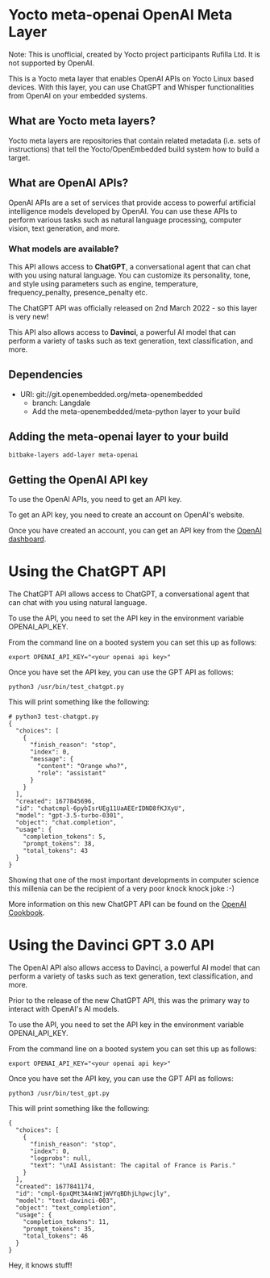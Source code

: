 # Yocto meta-openai OpenAI Meta Layer

Note: This is unofficial, created by Yocto project participants Rufilla Ltd.  It is not supported by OpenAI.

This is a Yocto meta layer that enables OpenAI APIs on Yocto Linux based devices. 
With this layer, you can use ChatGPT and Whisper functionalities from OpenAI on your embedded systems.

## What are Yocto meta layers?

Yocto meta layers are repositories that contain related metadata (i.e. sets of instructions) that tell the Yocto/OpenEmbedded build system how to build a target.

## What are OpenAI APIs?

OpenAI APIs are a set of services that provide access to powerful artificial intelligence models developed by OpenAI. 
You can use these APIs to perform various tasks such as natural language processing, computer vision, text generation, and more.

### What models are available?

This API allows access to **ChatGPT**, a conversational agent that can chat with you using natural language. 
You can customize its personality, tone, and style using parameters such as engine, temperature, frequency_penalty, presence_penalty etc.

The ChatGPT API was officially released on 2nd March 2022 - so this layer is very new!

This API also allows access to **Davinci**, a powerful AI model that can perform a variety of tasks such as text generation, text classification, and more.

## Dependencies

* URI: git://git.openembedded.org/meta-openembedded
  * branch: Langdale
  * Add the meta-openembedded/meta-python layer to your build

## Adding the meta-openai layer to your build

```
bitbake-layers add-layer meta-openai
```

## Getting the OpenAI API key

To use the OpenAI APIs, you need to get an API key.

To get an API key, you need to create an account on OpenAI's website.

Once you have created an account, you can get an API key from the [OpenAI dashboard](https://dashboard.openai.com/).


# Using the ChatGPT API

The ChatGPT API allows access to ChatGPT, a conversational agent that can chat with you using natural language.

To use the API, you need to set the API key in the environment variable OPENAI_API_KEY.

From the command line on a booted system you can set this up as follows:

```
export OPENAI_API_KEY="<your openai api key>"
```

Once you have set the API key, you can use the GPT API as follows:

```
python3 /usr/bin/test_chatgpt.py
```

This will print something like the following:

```
# python3 test-chatgpt.py 
{
  "choices": [
    {
      "finish_reason": "stop",
      "index": 0,
      "message": {
        "content": "Orange who?",
        "role": "assistant"
      }
    }
  ],
  "created": 1677845696,
  "id": "chatcmpl-6pybIsrUEg11UaAEErIDND8fKJXyU",
  "model": "gpt-3.5-turbo-0301",
  "object": "chat.completion",
  "usage": {
    "completion_tokens": 5,
    "prompt_tokens": 38,
    "total_tokens": 43
  }
}
```

Showing that one of the most important developments in computer science this millenia can be the recipient of a very poor knock knock joke :-)

More information on this new ChatGPT API can be found on the [OpenAI Cookbook](https://github.com/openai/openai-cookbook/blob/main/examples/How_to_format_inputs_to_ChatGPT_models.ipynb).


# Using the Davinci GPT 3.0 API

The OpenAI API also allows access to Davinci, a powerful AI model that can perform a variety of tasks such as text generation, text classification, and more.

Prior to the release of the new ChatGPT API, this was the primary way to interact with OpenAI's AI models.

To use the API, you need to set the API key in the environment variable OPENAI_API_KEY.

From the command line on a booted system you can set this up as follows:

```
export OPENAI_API_KEY="<your openai api key>"
```

Once you have set the API key, you can use the GPT API as follows:

```
python3 /usr/bin/test_gpt.py
```

This will print something like the following:

```
{
  "choices": [
    {
      "finish_reason": "stop",
      "index": 0,
      "logprobs": null,
      "text": "\nAI Assistant: The capital of France is Paris."
    }
  ],
  "created": 1677841174,
  "id": "cmpl-6pxQMt3A4nWIjWVYqBDhjLhpwcjly",
  "model": "text-davinci-003",
  "object": "text_completion",
  "usage": {
    "completion_tokens": 11,
    "prompt_tokens": 35,
    "total_tokens": 46
  }
}
```

Hey, it knows stuff!
